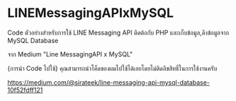 # LINEMessagingAPIxMySQL
Code ตัวอย่างสำหรับการใช้ LINE Messaging API ติดต้อกับ PHP และเก็บข้อมูล,ดึงข้อมูลจาก MySQL Database

จาก Medium "Line MessagingAPI x MySQL"

{การนำ Code ไปใช้}
คุณสามารถนำโค็ดของผมไปใช้ได้เลยโดยไม่ติดลิขสิทธิ์ในการใช้งานครับ

https://medium.com/@sirateek/line-messaging-api-mysql-database-10f52fdff121
